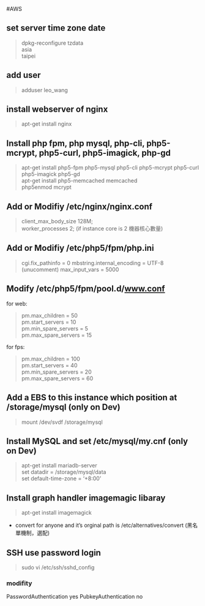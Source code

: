 #AWS

## set server time zone date

> dpkg-reconfigure tzdata		
> asia		
> taipei

## add user

> adduser leo_wang		

## install webserver of nginx

> apt-get install nginx

## Install php fpm, php mysql, php-cli, php5-mcrypt, php5-curl, php5-imagick, php-gd

> apt-get install php5-fpm php5-mysql php5-cli php5-mcrypt php5-curl php5-imagick php5-gd			
> apt-get install php5-memcached memcached		
> php5enmod mcrypt

## Add or Modifiy /etc/nginx/nginx.conf

> client_max_body_size 128M;    
> worker_processes 2; (if instance core is 2 機器核心數量)

## Add or Modifiy /etc/php5/fpm/php.ini 
> cgi.fix_pathinfo = 0
> mbstring.internal_encoding = UTF-8 (unucomment)
> max_input_vars = 5000

## Modify /etc/php5/fpm/pool.d/www.conf

for web: 
> pm.max_children = 50		
> pm.start_servers = 10		
> pm.min_spare_servers = 5		
> pm.max_spare_servers = 15

for fps: 
> pm.max_children = 100		
> pm.start_servers = 40		
> pm.min_spare_servers = 20		
> pm.max_spare_servers = 60

## Add a EBS to this instance which position at /storage/mysql (only on Dev)

> mount /dev/svdf /storage/mysql

## Install MySQL and set /etc/mysql/my.cnf (only on Dev)

> apt-get install mariadb-server		
> set datadir = /storage/mysql/data		
> set default-time-zone = ‘+8:00’

## Install graph handler imagemagic libaray

> apt-get install imagemagick

* convert for anyone and it’s orginal path is /etc/alternatives/convert (黑名單機制，選配)

## SSH use password login

> sudo vi /etc/ssh/sshd_config

### modifity 
PasswordAuthentication yes
PubkeyAuthentication no
